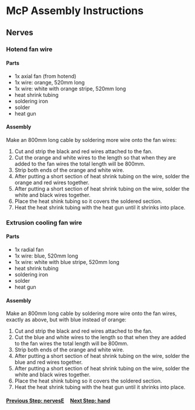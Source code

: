 # McP Assembly Instructions

## Nerves

### Hotend fan wire

#### Parts  

* 1x axial fan (from hotend)
* 1x wire: orange, 520mm long
* 1x wire: white with orange stripe, 520mm long
* heat shrink tubing
* soldering iron
* solder 
* heat gun

#### Assembly
Make an 800mm long cable by soldering more wire onto the fan wires:

1. Cut and strip the black and red wires attached to the fan.
1. Cut the orange and white wires to the length so that when they are added to the fan wires the total length will be 800mm.
1. Strip both ends of the orange and white wire.
1. After putting a short section of heat shrink tubing on the wire, solder the orange and red wires together.
1. After putting a short section of heat shrink tubing on the wire, solder the white and black wires together.
1. Place the heat shink tubing so it covers the soldered section. 
1. Heat the heat shrink tubing with the heat gun until it shrinks into place.


### Extrusion cooling fan wire

#### Parts  

* 1x radial fan 
* 1x wire: blue, 520mm long 
* 1x wire: white with blue stripe, 520mm long
* heat shrink tubing
* soldering iron
* solder 
* heat gun

#### Assembly
Make an 800mm long cable by soldering more wire onto the fan wires, exactly as above, but with blue instead of orange:

1. Cut and strip the black and red wires attached to the fan.
1. Cut the blue and white wires to the length so that when they are added to the fan wires the total length will be 800mm.
1. Strip both ends of the orange and white wire.
1. After putting a short section of heat shrink tubing on the wire, solder the blue and red wires together.
1. After putting a short section of heat shrink tubing on the wire, solder the white and black wires together.
1. Place the heat shink tubing so it covers the soldered section. 
1. Heat the heat shrink tubing with the heat gun until it shrinks into place.


#### [Previous Step: nervesE](nervesE.md) &nbsp;&nbsp;&nbsp; [Next Step: hand](hand.md)
